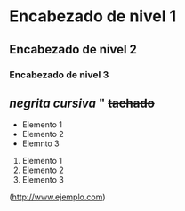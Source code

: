  # Encabezado de nivel 1
   ## Encabezado de nivel 2
   ### Encabezado de nivel 3
*negrita*
*cursiva*
"
~~tachado~~
---

- Elemento 1
- Elemento 2
- Elemnto 3
1. Elemento 1
2. Elemento 2
3. Elemento 3

(http://www.ejemplo.com)
